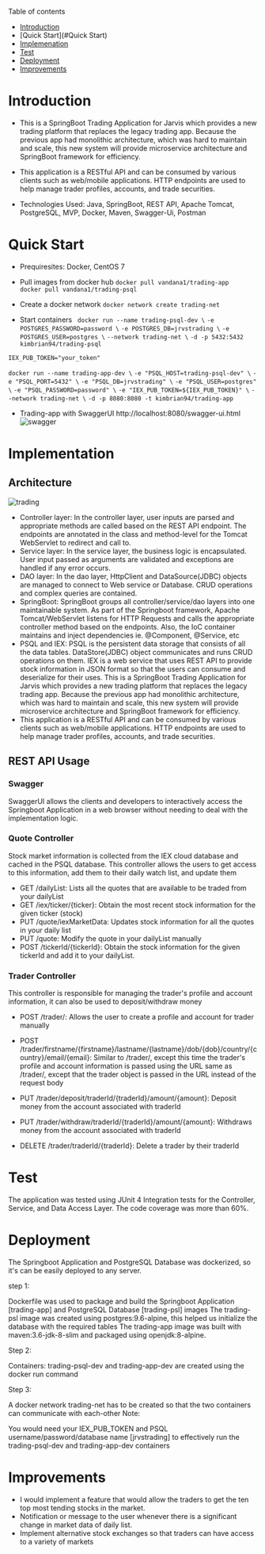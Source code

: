 Table of contents
* [Introduction](#Introduction)
* [Quick Start](#Quick Start)
* [Implemenation](#Implemenation)
* [Test](#Test)
* [Deployment](#Deployment)
* [Improvements](#Improvements)

# Introduction

- This is a SpringBoot Trading Application for Jarvis which provides a new trading platform that replaces the legacy trading app. Because the previous app had monolithic architecture, which was hard to maintain and scale, this new system will provide microservice architecture and SpringBoot framework for efficiency.
- This application is a RESTful API and can be consumed by various clients such as web/mobile applications. HTTP endpoints are used to help manage trader profiles, accounts, and trade securities.

- Technologies Used: Java, SpringBoot, REST API, Apache Tomcat, PostgreSQL, MVP, Docker, Maven, Swagger-Ui, Postman

# Quick Start

- Prequiresites: Docker, CentOS 7
- Pull images from docker hub
``` docker pull vandana1/trading-app ```
```    docker pull vandana1/trading-psql ```

- Create a docker network
``` docker network create trading-net ```

- Start containers
``` docker run --name trading-psql-dev \```
``` -e POSTGRES_PASSWORD=password \ ```
``` -e POSTGRES_DB=jrvstrading \ ```
``` -e POSTGRES_USER=postgres \ ```
``` --network trading-net \ ```
``` -d -p 5432:5432 kimbrian94/trading-psql ```

``` IEX_PUB_TOKEN="your_token" ```

``` docker run --name trading-app-dev \ ```
``` -e "PSQL_HOST=trading-psql-dev" \ ```
``` -e "PSQL_PORT=5432" \ ```
``` -e "PSQL_DB=jrvstrading" \ ```
``` -e "PSQL_USER=postgres" \ ```
``` -e "PSQL_PASSWORD=password" \ ```
``` -e "IEX_PUB_TOKEN=${IEX_PUB_TOKEN}" \ ```
``` --network trading-net \ ```
``` -d -p 8080:8080 -t kimbrian94/trading-app ```

- Trading-app with SwaggerUI
http://localhost:8080/swagger-ui.html
  ![swagger](./asset/swagger.png)


# Implementation

## Architecture
![trading](./asset/trading.png)

- Controller layer: In the controller layer, user inputs are parsed and appropriate methods are called based on the REST API endpoint. The endpoints are annotated in the class and method-level for the Tomcat WebServlet to redirect and call to.
- Service layer: In the service layer, the business logic is encapsulated. User input passed as arguments are validated and exceptions are handled if any error occurs.
- DAO layer: In the dao layer, HttpClient and DataSource(JDBC) objects are managed to connect to Web service or Database. CRUD operations and complex queries are contained.
- SpringBoot: SpringBoot groups all controller/service/dao layers into one maintainable system. As part of the Springboot framework, Apache Tomcat/WebServlet listens for HTTP Requests and calls the appropriate controller method based on the endpoints. Also, the IoC container maintains and inject dependencies ie. @Component, @Service, etc
- PSQL and IEX: PSQL is the persistent data storage that consists of all the data tables. DataStore(JDBC) object communicates and runs CRUD operations on them. IEX is a web service that uses REST API to provide stock information in JSON format so that the users can consume and deserialize for their uses. This is a SpringBoot Trading Application for Jarvis which provides a new trading platform that replaces the legacy trading app. Because the previous app had monolithic architecture, which was hard to maintain and scale, this new system will provide microservice architecture and SpringBoot framework for efficiency.
- This application is a RESTful API and can be consumed by various clients such as web/mobile applications. HTTP endpoints are used to help manage trader profiles, accounts, and trade securities.


## REST API Usage

### Swagger
SwaggerUI allows the clients and developers to interactively access the Springboot Application in a web browser without needing to deal with the implementation logic.

### Quote Controller
Stock market information is collected from the IEX cloud database and cached in the PSQL database. This controller allows the users to get access to this information, add them to their daily watch list, and update them

- GET /dailyList: Lists all the quotes that are available to be traded from your dailyList
- GET /iex/ticker/{ticker}: Obtain the most recent stock information for the given ticker (stock)
- PUT /quote/iexMarketData: Updates stock information for all the quotes in your daily list
- PUT /quote: Modify the quote in your dailyList manually
- POST /tickerId/{tickerId}: Obtain the stock information for the given tickerId and add it to your dailyList.

### Trader Controller
This controller is responsible for managing the trader's profile and account information, it can also be used to deposit/withdraw money

- POST /trader/: Allows the user to create a profile and account for trader manually

- POST /trader/firstname/{firstname}/lastname/{lastname}/dob/{dob}/country/{country}/email/{email}: Similar to /trader/, except this time the trader's profile and account information is passed using the URL same as /trader/, except that the trader object is passed in the URL instead of the request body

- PUT /trader/deposit/traderId/{traderId}/amount/{amount}: Deposit money from the account associated with traderId

- PUT /trader/withdraw/traderId/{traderId}/amount/{amount}: Withdraws money from the account associated with traderId

- DELETE /trader/traderId/{traderId}: Delete a trader by their traderId

# Test

The application was tested using JUnit 4 Integration tests for the Controller, Service, and Data Access Layer. The code coverage was more than 60%.

# Deployment

The Springboot Application and PostgreSQL Database was dockerized, so it's can be easily deployed to any server.

step 1:

Dockerfile was used to package and build the Springboot Application [trading-app] and PostgreSQL Database [trading-psl] images
The trading-psl image was created using postgres:9.6-alpine, this helped us initialize the database with the required tables
The trading-app image was built with maven:3.6-jdk-8-slim and packaged using openjdk:8-alpine.

Step 2:

Containers: trading-psql-dev and trading-app-dev are created using the docker run command

Step 3:

A docker network trading-net has to be created so that the two containers can communicate with each-other
Note:

You would need your IEX_PUB_TOKEN and PSQL username/password/database name [jrvstrading] to effectively run the trading-psql-dev and trading-app-dev containers

# Improvements
- I would implement a feature that would allow the traders to get the ten top most tending stocks in the market.
- Notification or message to the user whenever there is a significant change in market data of daily list.
- Implement alternative stock exchanges so that traders can have access to a variety of markets